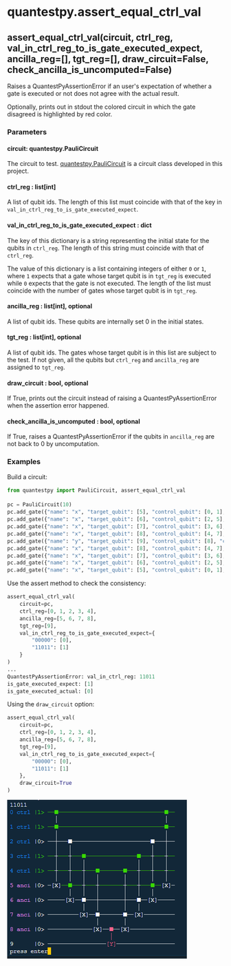 # quantestpy.assert_equal_ctrl_val

## assert_equal_ctrl_val(circuit, ctrl_reg, val_in_ctrl_reg_to_is_gate_executed_expect, ancilla_reg=[], tgt_reg=[], draw_circuit=False, check_ancilla_is_uncomputed=False)
Raises a QuantestPyAssertionError if an user's expectation of whether a gate is executed or not does not agree with the actual result.

Optionally, prints out in stdout the colored circuit in which the gate disagreed is highlighted by red color.

### Parameters

#### circuit: quantestpy.PauliCircuit
The circuit to test. [quantestpy.PauliCircuit](./pauli_circuit.md) is a circuit class developed in this project.

#### ctrl_reg : list[int]
A list of qubit ids. The length of this list must coincide with that of the key in `val_in_ctrl_reg_to_is_gate_executed_expect`.

#### val_in_ctrl_reg_to_is_gate_executed_expect : dict
The key of this dictionary is a string representing the initial state for the qubits in `ctrl_reg`. The length of this string must coincide with that of `ctrl_reg`.

The value of this dictionary is a list containing integers of either `0` or `1`, where `1` expects that a gate whose target qubit is in `tgt_reg` is executed while `0` expects that the gate is not executed. The length of the list must coincide with the number of gates whose target qubit is in `tgt_reg`.

#### ancilla_reg : list[int], optional
A list of qubit ids. These qubits are internally set 0 in the initial states.

#### tgt_reg : list[int], optional
A list of qubit ids. The gates whose target qubit is in this list are subject to the test.
If not given, all the qubits but `ctrl_reg` and `ancilla_reg` are assigned to `tgt_reg`.

#### draw_circuit : bool, optional
If True, prints out the circuit instead of raising a QuantestPyAssertionError when the assertion error happened.

#### check_ancilla_is_uncomputed : bool, optional
If True, raises a QuantestPyAssertionError if the qubits in `ancilla_reg` are not back to 0 by uncomputation.

### Examples

Build a circuit:
```py
from quantestpy import PauliCircuit, assert_equal_ctrl_val

pc = PauliCircuit(10)
pc.add_gate({"name": "x", "target_qubit": [5], "control_qubit": [0, 1], "control_value": [1, 1]})
pc.add_gate({"name": "x", "target_qubit": [6], "control_qubit": [2, 5], "control_value": [1, 1]})
pc.add_gate({"name": "x", "target_qubit": [7], "control_qubit": [3, 6], "control_value": [1, 1]})
pc.add_gate({"name": "x", "target_qubit": [8], "control_qubit": [4, 7], "control_value": [1, 1]})
pc.add_gate({"name": "y", "target_qubit": [9], "control_qubit": [8], "control_value": [1]})
pc.add_gate({"name": "x", "target_qubit": [8], "control_qubit": [4, 7], "control_value": [1, 1]})
pc.add_gate({"name": "x", "target_qubit": [7], "control_qubit": [3, 6], "control_value": [1, 1]})
pc.add_gate({"name": "x", "target_qubit": [6], "control_qubit": [2, 5], "control_value": [1, 1]})
pc.add_gate({"name": "x", "target_qubit": [5], "control_qubit": [0, 1], "control_value": [1, 1]})
```
Use the assert method to check the consistency:
```py
assert_equal_ctrl_val(
    circuit=pc,
    ctrl_reg=[0, 1, 2, 3, 4],
    ancilla_reg=[5, 6, 7, 8],
    tgt_reg=[9],
    val_in_ctrl_reg_to_is_gate_executed_expect={
        "00000": [0],
        "11011": [1]
    }
)
...
QuantestPyAssertionError: val_in_ctrl_reg: 11011
is_gate_executed_expect: [1]
is_gate_executed_actual: [0]
```
Using the `draw_circuit` option:
```py
assert_equal_ctrl_val(
    circuit=pc,
    ctrl_reg=[0, 1, 2, 3, 4],
    ancilla_reg=[5, 6, 7, 8],
    tgt_reg=[9],
    val_in_ctrl_reg_to_is_gate_executed_expect={
        "00000": [0],
        "11011": [1]
    },
    draw_circuit=True
)
```
![0](./fig/equal_ctrl_val_0.PNG)
